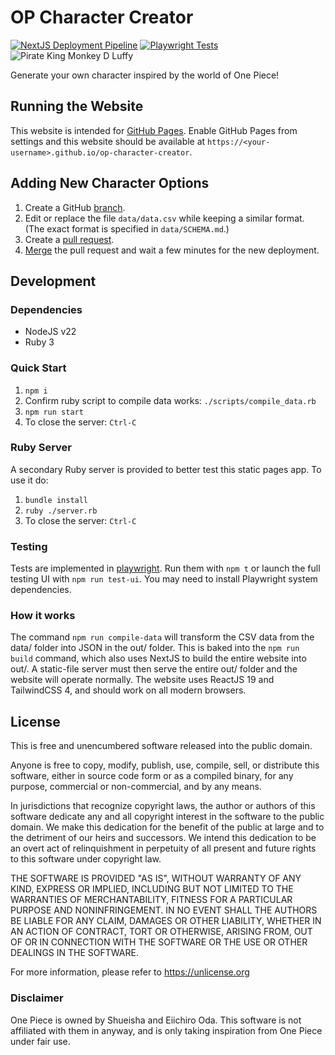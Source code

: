 # OP Character Creator

[![NextJS Deployment Pipeline](https://github.com/codeaquil/op-character-creator/actions/workflows/deploy.yml/badge.svg)](https://github.com/codeaquil/op-character-creator/actions/workflows/deploy.yml)
[![Playwright Tests](https://github.com/codeaquil/op-character-creator/actions/workflows/playwright.yml/badge.svg)](https://github.com/codeaquil/op-character-creator/actions/workflows/playwright.yml)
![Pirate King Monkey D Luffy](https://img.shields.io/badge/Pirate%20King-Monkey%20D%20Luffy-E62C39)

Generate your own character inspired by the world of One Piece!

## Running the Website

This website is intended for [GitHub Pages](https://docs.github.com/en/pages).
Enable GitHub Pages from settings and this website should be available at
`https://<your-username>.github.io/op-character-creator`.

## Adding New Character Options

1. Create a GitHub
[branch](https://docs.github.com/en/pull-requests/collaborating-with-pull-requests/proposing-changes-to-your-work-with-pull-requests/creating-and-deleting-branches-within-your-repository#creating-a-branch).
2. Edit or replace the file `data/data.csv` while keeping a similar format. (The
exact format is specified in `data/SCHEMA.md`.)
3. Create a
[pull request](https://docs.github.com/en/pull-requests/collaborating-with-pull-requests/proposing-changes-to-your-work-with-pull-requests/creating-a-pull-request).
4. [Merge](https://docs.github.com/en/pull-requests/collaborating-with-pull-requests/incorporating-changes-from-a-pull-request/merging-a-pull-request#merging-a-pull-request)
the pull request and wait a few minutes for the new deployment.

## Development

### Dependencies

- NodeJS v22
- Ruby 3

### Quick Start

1. `npm i`
2. Confirm ruby script to compile data works: `./scripts/compile_data.rb`
3. `npm run start`
4. To close the server: `Ctrl-C`

### Ruby Server

A secondary Ruby server is provided to better test this static pages app. To use
it do:

1. `bundle install`
2. `ruby ./server.rb`
3. To close the server: `Ctrl-C`

### Testing

Tests are implemented in [playwright](https://playwright.dev/). Run them with `npm t`
or launch the full testing UI with `npm run test-ui`. You may need to install Playwright
system dependencies.

### How it works

The command `npm run compile-data` will transform the CSV data from the data/ folder
into JSON in the out/ folder. This is baked into the `npm run build` command,
which also uses NextJS to build the entire website into out/. A static-file
server must then serve the entire out/ folder and the website will operate
normally. The website uses ReactJS 19 and TailwindCSS 4, and should work on all
modern browsers.

## License

This is free and unencumbered software released into the public domain.

Anyone is free to copy, modify, publish, use, compile, sell, or
distribute this software, either in source code form or as a compiled
binary, for any purpose, commercial or non-commercial, and by any
means.

In jurisdictions that recognize copyright laws, the author or authors
of this software dedicate any and all copyright interest in the
software to the public domain. We make this dedication for the benefit
of the public at large and to the detriment of our heirs and
successors. We intend this dedication to be an overt act of
relinquishment in perpetuity of all present and future rights to this
software under copyright law.

THE SOFTWARE IS PROVIDED "AS IS", WITHOUT WARRANTY OF ANY KIND,
EXPRESS OR IMPLIED, INCLUDING BUT NOT LIMITED TO THE WARRANTIES OF
MERCHANTABILITY, FITNESS FOR A PARTICULAR PURPOSE AND NONINFRINGEMENT.
IN NO EVENT SHALL THE AUTHORS BE LIABLE FOR ANY CLAIM, DAMAGES OR
OTHER LIABILITY, WHETHER IN AN ACTION OF CONTRACT, TORT OR OTHERWISE,
ARISING FROM, OUT OF OR IN CONNECTION WITH THE SOFTWARE OR THE USE OR
OTHER DEALINGS IN THE SOFTWARE.

For more information, please refer to <https://unlicense.org>

### Disclaimer

One Piece is owned by Shueisha and Eiichiro Oda. This software is not
affiliated with them in anyway, and is only taking inspiration from
One Piece under fair use.
